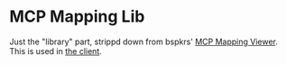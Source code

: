 MCP Mapping Lib
=================
Just the "library" part, strippd down from bspkrs' [MCP Mapping Viewer](https://github.com/bspkrs/MCPMappingViewer).
This is used in [the client](https://github.com/fantabos-co/fantabos.co).